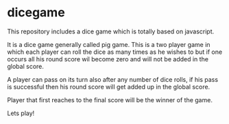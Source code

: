 # dicegame

This repository includes a dice game which is totally based on javascript.

It is a dice game generally called pig game. This is a two player game in which each player can roll the dice as many times as he wishes
to but if one occurs all his round score wil become zero and will not be added in the global score.

A player can pass on its turn also after any number of dice rolls, if his pass is successful then his round score will get added up in
the global score.

Player that first reaches to the final score will be the winner of the game.

Lets play!
